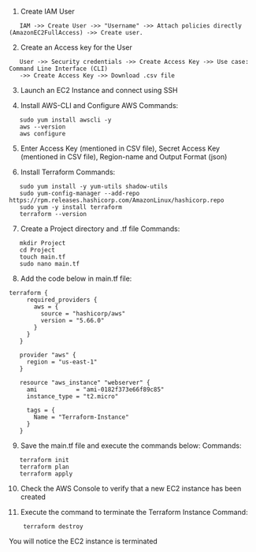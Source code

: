 1. Create IAM User
```
   IAM ->> Create User ->> "Username" ->> Attach policies directly (AmazonEC2FullAccess) ->> Create user.
```
2. Create an Access key for the User

``` 
   User ->> Security credentials ->> Create Access Key ->> Use case: Command Line Interface (CLI)
   ->> Create Access Key ->> Download .csv file
```
3. Launch an EC2 Instance and connect using SSH

4. Install AWS-CLI and Configure AWS
   Commands:
```
   sudo yum install awscli -y
   aws --version
   aws configure
```

5. Enter Access Key (mentioned in CSV file), Secret Access Key (mentioned in CSV file), Region-name and Output Format (json)

6. Install Terraform
   Commands:
```
   sudo yum install -y yum-utils shadow-utils
   sudo yum-config-manager --add-repo https://rpm.releases.hashicorp.com/AmazonLinux/hashicorp.repo
   sudo yum -y install terraform
   terraform --version
```

7. Create a Project directory and .tf file
   Commands:
```
   mkdir Project
   cd Project
   touch main.tf
   sudo nano main.tf
```

8. Add the code below in main.tf file:
```
terraform {
     required_providers {
       aws = {
         source = "hashicorp/aws"
         version = "5.66.0"
       }
     }
   }
  
   provider "aws" {
     region = "us-east-1"
   }
  
   resource "aws_instance" "webserver" {
     ami           = "ami-0182f373e66f89c85"
     instance_type = "t2.micro"
  
     tags = {
       Name = "Terraform-Instance"
     }
   }
```

9. Save the main.tf file and execute the commands below:
   Commands:
```
   terraform init
   terraform plan
   terraform apply
```

10. Check the AWS Console to verify that a new EC2 instance has been created

11. Execute the command to terminate the Terraform Instance
    Command:
```
    terraform destroy
```
   You will notice the EC2 instance is terminated
